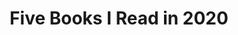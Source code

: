---
layout:       post
title:        "Five Books I Read in 2020"
url:          "/posts/bookreviews2020.html"
canonical_url: "/posts/bookreviews2020.html"
redirect_to: /posts/bookreviews2020.html
---